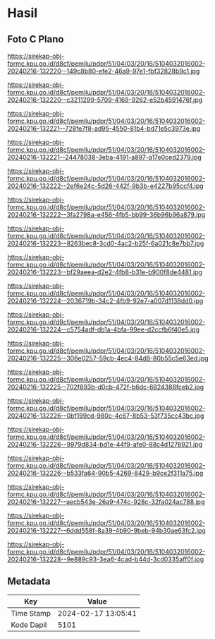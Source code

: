 # Hasil

## Foto C Plano

https://sirekap-obj-formc.kpu.go.id/d8cf/pemilu/pdpr/51/04/03/20/16/5104032016002-20240216-132220--149c8b80-efe2-46a9-97e1-fbf32828b9c1.jpg

https://sirekap-obj-formc.kpu.go.id/d8cf/pemilu/pdpr/51/04/03/20/16/5104032016002-20240216-132220--c3211299-5709-4169-9262-e52b4591476f.jpg

https://sirekap-obj-formc.kpu.go.id/d8cf/pemilu/pdpr/51/04/03/20/16/5104032016002-20240216-132221--728fe7f8-ad95-4550-81b4-bd71e5c3973e.jpg

https://sirekap-obj-formc.kpu.go.id/d8cf/pemilu/pdpr/51/04/03/20/16/5104032016002-20240216-132221--24478038-3eba-4191-a897-a17e0ced2379.jpg

https://sirekap-obj-formc.kpu.go.id/d8cf/pemilu/pdpr/51/04/03/20/16/5104032016002-20240216-132222--2ef6e24c-5d26-442f-9b3b-e4227b95ccf4.jpg

https://sirekap-obj-formc.kpu.go.id/d8cf/pemilu/pdpr/51/04/03/20/16/5104032016002-20240216-132222--3fa2798a-e456-4fb5-bb99-36b96b96a879.jpg

https://sirekap-obj-formc.kpu.go.id/d8cf/pemilu/pdpr/51/04/03/20/16/5104032016002-20240216-132223--8263bec8-3cd0-4ac2-b25f-6a021c8e7bb7.jpg

https://sirekap-obj-formc.kpu.go.id/d8cf/pemilu/pdpr/51/04/03/20/16/5104032016002-20240216-132223--bf29aeea-d2e2-4fb8-b31e-b900f8de4481.jpg

https://sirekap-obj-formc.kpu.go.id/d8cf/pemilu/pdpr/51/04/03/20/16/5104032016002-20240216-132224--2036719b-34c2-4fb9-92e7-a007d1138dd0.jpg

https://sirekap-obj-formc.kpu.go.id/d8cf/pemilu/pdpr/51/04/03/20/16/5104032016002-20240216-132224--c5754adf-db1a-4bfa-99ee-d2ccfb6f40e5.jpg

https://sirekap-obj-formc.kpu.go.id/d8cf/pemilu/pdpr/51/04/03/20/16/5104032016002-20240216-132225--306e0257-59cb-4ec4-84d8-80b55c5e63ed.jpg

https://sirekap-obj-formc.kpu.go.id/d8cf/pemilu/pdpr/51/04/03/20/16/5104032016002-20240216-132225--702f893b-d0cb-472f-b6dc-6824388fceb2.jpg

https://sirekap-obj-formc.kpu.go.id/d8cf/pemilu/pdpr/51/04/03/20/16/5104032016002-20240216-132226--0bf199cd-980c-4c67-8b53-53f735cc43bc.jpg

https://sirekap-obj-formc.kpu.go.id/d8cf/pemilu/pdpr/51/04/03/20/16/5104032016002-20240216-132226--9979d834-bd1e-44f9-afe0-88c4d1276921.jpg

https://sirekap-obj-formc.kpu.go.id/d8cf/pemilu/pdpr/51/04/03/20/16/5104032016002-20240216-132226--b533fa64-90b5-4269-8429-b9ce2f311a75.jpg

https://sirekap-obj-formc.kpu.go.id/d8cf/pemilu/pdpr/51/04/03/20/16/5104032016002-20240216-132227--aecb543e-26a9-474c-928c-32fa024ac788.jpg

https://sirekap-obj-formc.kpu.go.id/d8cf/pemilu/pdpr/51/04/03/20/16/5104032016002-20240216-132227--6ddd558f-8a39-4b90-9beb-94b30ae63fc2.jpg

https://sirekap-obj-formc.kpu.go.id/d8cf/pemilu/pdpr/51/04/03/20/16/5104032016002-20240216-132228--9e889c93-3ea6-4cad-b44d-3cd0335aff0f.jpg


## Metadata

| Key        | Value               |
| ---------- | ------------------- |
| Time Stamp | 2024-02-17 13:05:41 |
| Kode Dapil | 5101                |



